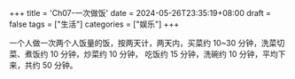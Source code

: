 +++
title = 'Ch07-一次做饭'
date = 2024-05-26T23:35:19+08:00
draft = false
tags = ["生活"]
categories = ["娱乐"]
+++

一个人做一次两个人饭量的饭，按两天计，两天内，买菜约 10~30 分钟，洗菜切菜、煮饭约 10 分钟，炒菜约 10 分钟，
吃饭约 15 分钟，洗碗约 10 分钟，平均下来，共约 50 分钟。
